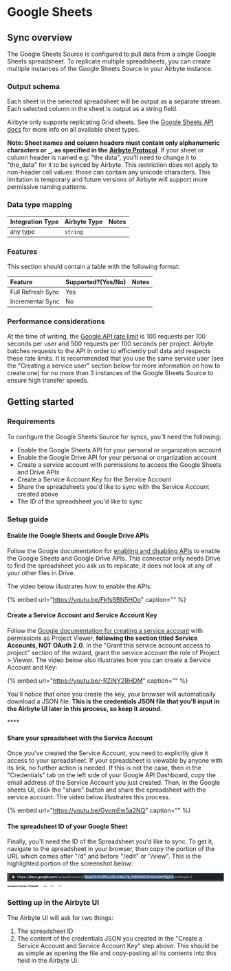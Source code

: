# Google Sheets

## Sync overview

The Google Sheets Source is configured to pull data from a single Google Sheets spreadsheet. To replicate multiple spreadsheets, you can create multiple instances of the Google Sheets Source in your Airbyte instance.

### Output schema

Each sheet in the selected spreadsheet will be output as a separate stream. Each selected column in the sheet is output as a string field.

Airbyte only supports replicating Grid sheets. See the [Google Sheets API docs](https://developers.google.com/sheets/api/reference/rest/v4/spreadsheets/sheets#SheetType) for more info on all available sheet types.

**Note: Sheet names and column headers must contain only alphanumeric characters or `_`, as specified in the** [**Airbyte Protocol**](../../architecture/airbyte-specification.md). If your sheet or column header is named e.g: "the data", you'll need to change it to "the\_data" for it to be synced by Airbyte. This restriction does not apply to non-header cell values: those can contain any unicode characters. This limitation is temporary and future versions of Airbyte will support more permissive naming patterns.

### Data type mapping

| Integration Type | Airbyte Type | Notes |
| :--- | :--- | :--- |
| any type | `string` |  |

### Features

This section should contain a table with the following format:

| Feature | Supported?\(Yes/No\) | Notes |
| :--- | :--- | :--- |
| Full Refresh Sync | Yes |  |
| Incremental Sync | No |  |

### Performance considerations

At the time of writing, the [Google API rate limit](https://developers.google.com/sheets/api/limits) is 100 requests per 100 seconds per user and 500 requests per 100 seconds per project. Airbyte batches requests to the API in order to efficiently pull data and respects these rate limits. It is recommended that you use the same service user \(see the "Creating a service user" section below for more information on how to create one\) for no more than 3 instances of the Google Sheets Source to ensure high transfer speeds.

## Getting started

### Requirements

To configure the Google Sheets Source for syncs, you'll need the following:

* Enable the Google Sheets API for your personal or organization account
* Enable the Google Drive API for your personal or organization account
* Create a service account with permissions to access the Google Sheets and Drive APIs
* Create a Service Account Key for the Service Account 
* Share the spreadsheets you'd like to sync with the Service Account created above
* The ID of the spreadsheet you'd like to sync

### Setup guide

#### Enable the Google Sheets and Google Drive APIs

Follow the Google documentation for [enabling and disabling APIs](https://support.google.com/googleapi/answer/6158841?hl=en) to enable the Google Sheets and Google Drive APIs. This connector only needs Drive to find the spreadsheet you ask us to replicate; it does not look at any of your other files in Drive.

The video below illustrates how to enable the APIs:

{% embed url="https://youtu.be/Fkfs6BN5HOo" caption="" %}

#### Create a Service Account and Service Account Key

Follow the [Google documentation for creating a service account](https://support.google.com/googleapi/answer/6158849?hl=en&ref_topic=7013279) with permissions as Project Viewer, **following the section titled Service Accounts, NOT OAuth 2.0**. In the "Grant this service account access to project" section of the wizard, grant the service account the role of Project &gt; Viewer. The video below also illustrates how you can create a Service Account and Key:

{% embed url="https://youtu.be/-RZiNY2RHDM" caption="" %}

You'll notice that once you create the key, your browser will automatically download a JSON file. **This is the credentials JSON file that you'll input in the Airbyte UI later in this process, so keep it around.**

\*\*\*\*

#### Share your spreadsheet with the Service Account

Once you've created the Service Account, you need to explicitly give it access to your spreadsheet. If your spreadsheet is viewable by anyone with its link, no further action is needed. If this is not the case, then in the "Credentials" tab on the left side of your Google API Dashboard, copy the email address of the Service Account you just created. Then, in the Google sheets UI, click the "share" button and share the spreadsheet with the service account. The video below illustrates this process.

{% embed url="https://youtu.be/GyomEw5a2NQ" caption="" %}

#### The spreadsheet ID of your Google Sheet

Finally, you'll need the ID of the Spreadsheet you'd like to sync. To get it, navigate to the spreadsheet in your browser, then copy the portion of the URL which comes after "/d" and before "/edit" or "/view". This is the highlighted portion of the screenshot below:

![](../../.gitbook/assets/google_spreadsheet_url.png)

### Setting up in the Airbyte UI

The Airbyte UI will ask for two things:

1. The spreadsheet ID
2. The content of the credentials JSON you created in the "Create a Service Account and Service Account Key" step above. This should be as simple as opening the file and copy-pasting all its contents into this field in the Airbyte UI. 

